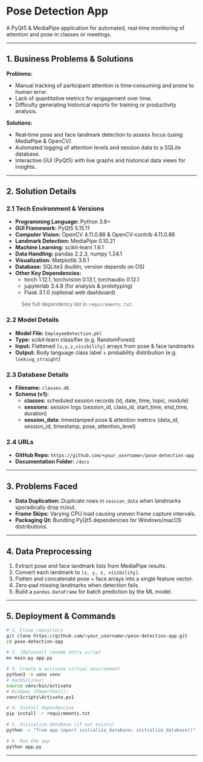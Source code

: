 # Pose Detection App

A PyQt5 & MediaPipe application for automated, real‑time monitoring of attention and pose in classes or meetings.

---

## 1. Business Problems & Solutions

**Problems:**
- Manual tracking of participant attention is time‑consuming and prone to human error.
- Lack of quantitative metrics for engagement over time.
- Difficulty generating historical reports for training or productivity analysis.

**Solutions:**
- Real‑time pose and face landmark detection to assess focus (using MediaPipe & OpenCV).
- Automated logging of attention levels and session data to a SQLite database.
- Interactive GUI (PyQt5) with live graphs and historical data views for insights.

---

## 2. Solution Details

### 2.1 Tech Environment & Versions
- **Programming Language:** Python 3.8+
- **GUI Framework:** PyQt5 5.15.11
- **Computer Vision:** OpenCV 4.11.0.86 & OpenCV‑contrib 4.11.0.86
- **Landmark Detection:** MediaPipe 0.10.21
- **Machine Learning:** scikit‑learn 1.6.1
- **Data Handling:** pandas 2.2.3, numpy 1.24.1
- **Visualization:** Matplotlib 3.6.1
- **Database:** SQLite3 (builtin, version depends on OS)
- **Other Key Dependencies:**
  - torch 1.12.1, torchvision 0.13.1, torchaudio 0.12.1
  - jupyterlab 3.4.8 (for analysis & prototyping)
  - Flask 3.1.0 (optional web dashboard)

> See full dependency list in `requirements.txt`.

### 2.2 Model Details
- **Model File:** `EmployeeDetection.pkl`  
- **Type:** scikit‑learn classifier (e.g. RandomForest)  
- **Input:** Flattened `[x,y,z,visibility]` arrays from pose & face landmarks  
- **Output:** Body language class label + probability distribution (e.g. `looking_straight`)

### 2.3 Database Details
- **Filename:** `classes.db`  
- **Schema (v1):**
  - **classes**: scheduled session records (id, date, time, topic, module)
  - **sessions**: session logs (session_id, class_id, start_time, end_time, duration)
  - **session_data**: timestamped pose & attention metrics (data_id, session_id, timestamp, pose, attention_level)

### 2.4 URLs
- **GitHub Repo:** `https://github.com/<your_username>/pose-detection-app`  
- **Documentation Folder:** `/docs`

---

## 3. Problems Faced
- **Data Duplication:** Duplicate rows in `session_data` when landmarks sporadically drop in/out.
- **Frame Skips:** Varying CPU load causing uneven frame capture intervals.
- **Packaging Qt:** Bundling PyQt5 dependencies for Windows/macOS distributions.

---

## 4. Data Preprocessing
1. Extract pose and face landmark lists from MediaPipe results.  
2. Convert each landmark to `[x, y, z, visibility]`.  
3. Flatten and concatenate pose + face arrays into a single feature vector.  
4. Zero‑pad missing landmarks when detection fails.  
5. Build a `pandas.DataFrame` for batch prediction by the ML model.

---

## 5. Deployment & Commands
```bash
# 1. Clone repository
git clone https://github.com/<your_username>/pose-detection-app.git
cd pose-detection-app

# 2. (Optional) rename entry script
mv main.py app.py

# 3. Create & activate virtual environment
python3 -m venv venv
# macOS/Linux:
source venv/bin/activate
# Windows (PowerShell):
venv\Scripts\Activate.ps1

# 4. Install dependencies
pip install -r requirements.txt

# 5. Initialize database (if not exists)
python -c "from app import initialize_database; initialize_database()"

# 6. Run the app
python app.py
```

---
